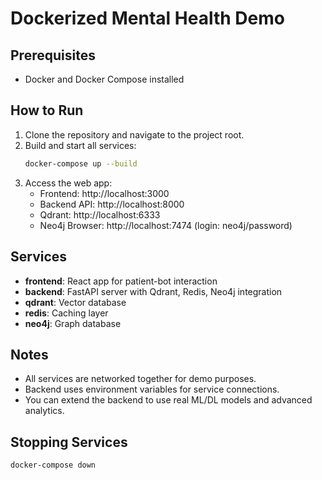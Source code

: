 # Dockerized Mental Health Demo

## Prerequisites
- Docker and Docker Compose installed

## How to Run
1. Clone the repository and navigate to the project root.
2. Build and start all services:
   ```sh
   docker-compose up --build
   ```
3. Access the web app:
   - Frontend: http://localhost:3000
   - Backend API: http://localhost:8000
   - Qdrant: http://localhost:6333
   - Neo4j Browser: http://localhost:7474 (login: neo4j/password)

## Services
- **frontend**: React app for patient-bot interaction
- **backend**: FastAPI server with Qdrant, Redis, Neo4j integration
- **qdrant**: Vector database
- **redis**: Caching layer
- **neo4j**: Graph database

## Notes
- All services are networked together for demo purposes.
- Backend uses environment variables for service connections.
- You can extend the backend to use real ML/DL models and advanced analytics.

## Stopping Services
```sh
docker-compose down
```
